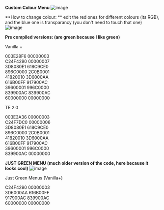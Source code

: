 **Custom Colour Menu**
![image](https://user-images.githubusercontent.com/63060723/202562077-cc444e4f-f39a-4ecf-a8a8-339c48e96199.png)  

**How to change colour: ** 
edit the red ones for different colours (its RGB), and the blue one is transparancy (you don't need to touch that one)  
![image](https://user-images.githubusercontent.com/63060723/202561945-743e3b42-353f-4c09-8dbd-1ffa87a7e9ae.png)  



**Pre compiled versions: (are green because I like green)**
  
Vanilla + 
  
003E28F6 00000003  
C24F4290 00000007  
3D8080E1 618C9CE0  
896C0000 2C0B0001  
41820010 3D6000AA  
616B00FF 917900AC  
39600001 996C0000  
839900AC 839900AC  
60000000 00000000  
  
  
  
TE 2.0 
  
003E3A36 00000003  
C24F7DC0 00000006  
3D8080E1 618C9CE0  
896C0000 2C0B0001  
41820010 3D6000AA  
616B00FF 917900AC  
39600001 996C0000  
839900AC 00000000  
  
  
  
**JUST GREEN MENU (much older version of the code, here because it looks cool)**
![image](https://user-images.githubusercontent.com/63060723/202562496-67d153bc-5f2e-414b-8a85-df4dae1e213e.png)

Just Green Menus (Vanilla+)
  
C24F4290 00000003  
3D6000AA 616B00FF  
917900AC 839900AC  
60000000 00000000  
  
